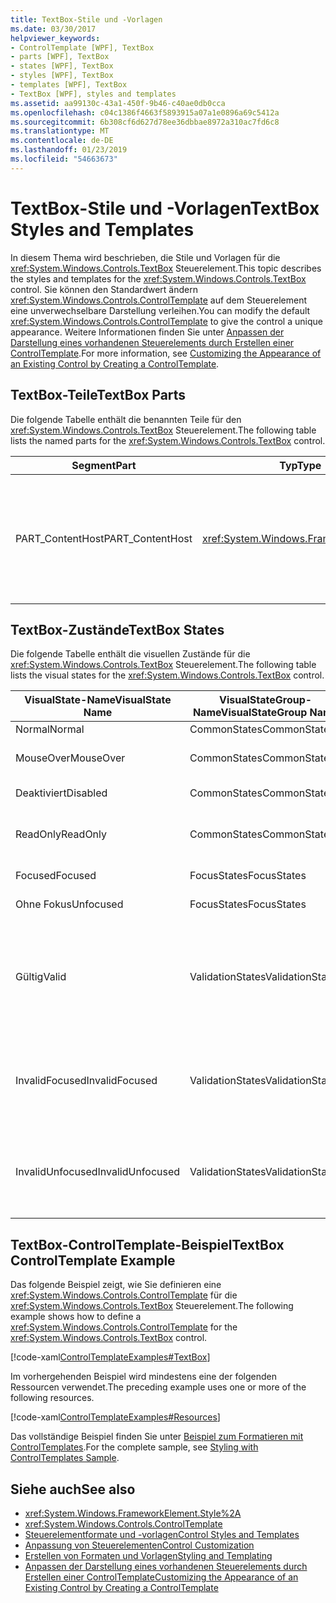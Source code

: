 ```yaml
---
title: TextBox-Stile und -Vorlagen
ms.date: 03/30/2017
helpviewer_keywords:
- ControlTemplate [WPF], TextBox
- parts [WPF], TextBox
- states [WPF], TextBox
- styles [WPF], TextBox
- templates [WPF], TextBox
- TextBox [WPF], styles and templates
ms.assetid: aa99130c-43a1-450f-9b46-c40ae0db0cca
ms.openlocfilehash: c04c1386f4663f5893915a07a1e0896a69c5412a
ms.sourcegitcommit: 6b308cf6d627d78ee36dbbae8972a310ac7fd6c8
ms.translationtype: MT
ms.contentlocale: de-DE
ms.lasthandoff: 01/23/2019
ms.locfileid: "54663673"
---
```

# <a name="textbox-styles-and-templates"></a><span data-ttu-id="b206c-102">TextBox-Stile und -Vorlagen</span><span class="sxs-lookup"><span data-stu-id="b206c-102">TextBox Styles and Templates</span></span>
<span data-ttu-id="b206c-103">In diesem Thema wird beschrieben, die Stile und Vorlagen für die <xref:System.Windows.Controls.TextBox> Steuerelement.</span><span class="sxs-lookup"><span data-stu-id="b206c-103">This topic describes the styles and templates for the <xref:System.Windows.Controls.TextBox> control.</span></span> <span data-ttu-id="b206c-104">Sie können den Standardwert ändern <xref:System.Windows.Controls.ControlTemplate> auf dem Steuerelement eine unverwechselbare Darstellung verleihen.</span><span class="sxs-lookup"><span data-stu-id="b206c-104">You can modify the default <xref:System.Windows.Controls.ControlTemplate> to give the control a unique appearance.</span></span> <span data-ttu-id="b206c-105">Weitere Informationen finden Sie unter [Anpassen der Darstellung eines vorhandenen Steuerelements durch Erstellen einer ControlTemplate](../../../../docs/framework/wpf/controls/customizing-the-appearance-of-an-existing-control.md).</span><span class="sxs-lookup"><span data-stu-id="b206c-105">For more information, see [Customizing the Appearance of an Existing Control by Creating a ControlTemplate](../../../../docs/framework/wpf/controls/customizing-the-appearance-of-an-existing-control.md).</span></span>  
  
## <a name="textbox-parts"></a><span data-ttu-id="b206c-106">TextBox-Teile</span><span class="sxs-lookup"><span data-stu-id="b206c-106">TextBox Parts</span></span>  
 <span data-ttu-id="b206c-107">Die folgende Tabelle enthält die benannten Teile für den <xref:System.Windows.Controls.TextBox> Steuerelement.</span><span class="sxs-lookup"><span data-stu-id="b206c-107">The following table lists the named parts for the <xref:System.Windows.Controls.TextBox> control.</span></span>  
  
|<span data-ttu-id="b206c-108">Segment</span><span class="sxs-lookup"><span data-stu-id="b206c-108">Part</span></span>|<span data-ttu-id="b206c-109">Typ</span><span class="sxs-lookup"><span data-stu-id="b206c-109">Type</span></span>|<span data-ttu-id="b206c-110">Beschreibung</span><span class="sxs-lookup"><span data-stu-id="b206c-110">Description</span></span>|  
|-|-|-|  
|<span data-ttu-id="b206c-111">PART_ContentHost</span><span class="sxs-lookup"><span data-stu-id="b206c-111">PART_ContentHost</span></span>|<xref:System.Windows.FrameworkElement>|<span data-ttu-id="b206c-112">Ein visuelles Element, das enthalten einer <xref:System.Windows.FrameworkElement>.</span><span class="sxs-lookup"><span data-stu-id="b206c-112">A visual element that can contain a <xref:System.Windows.FrameworkElement>.</span></span> <span data-ttu-id="b206c-113">Der Text, der die <xref:System.Windows.Controls.TextBox> wird in diesem Element angezeigt.</span><span class="sxs-lookup"><span data-stu-id="b206c-113">The text of the <xref:System.Windows.Controls.TextBox> is displayed in this element.</span></span>|  
  
## <a name="textbox-states"></a><span data-ttu-id="b206c-114">TextBox-Zustände</span><span class="sxs-lookup"><span data-stu-id="b206c-114">TextBox States</span></span>  
 <span data-ttu-id="b206c-115">Die folgende Tabelle enthält die visuellen Zustände für die <xref:System.Windows.Controls.TextBox> Steuerelement.</span><span class="sxs-lookup"><span data-stu-id="b206c-115">The following table lists the visual states for the <xref:System.Windows.Controls.TextBox> control.</span></span>  
  
|<span data-ttu-id="b206c-116">VisualState-Name</span><span class="sxs-lookup"><span data-stu-id="b206c-116">VisualState Name</span></span>|<span data-ttu-id="b206c-117">VisualStateGroup-Name</span><span class="sxs-lookup"><span data-stu-id="b206c-117">VisualStateGroup Name</span></span>|<span data-ttu-id="b206c-118">Beschreibung</span><span class="sxs-lookup"><span data-stu-id="b206c-118">Description</span></span>|  
|----------------------|---------------------------|-----------------|  
|<span data-ttu-id="b206c-119">Normal</span><span class="sxs-lookup"><span data-stu-id="b206c-119">Normal</span></span>|<span data-ttu-id="b206c-120">CommonStates</span><span class="sxs-lookup"><span data-stu-id="b206c-120">CommonStates</span></span>|<span data-ttu-id="b206c-121">Der Standardzustand</span><span class="sxs-lookup"><span data-stu-id="b206c-121">The default state.</span></span>|  
|<span data-ttu-id="b206c-122">MouseOver</span><span class="sxs-lookup"><span data-stu-id="b206c-122">MouseOver</span></span>|<span data-ttu-id="b206c-123">CommonStates</span><span class="sxs-lookup"><span data-stu-id="b206c-123">CommonStates</span></span>|<span data-ttu-id="b206c-124">Der Mauszeiger befindet sich auf dem Steuerelement.</span><span class="sxs-lookup"><span data-stu-id="b206c-124">The mouse pointer is positioned over the control.</span></span>|  
|<span data-ttu-id="b206c-125">Deaktiviert</span><span class="sxs-lookup"><span data-stu-id="b206c-125">Disabled</span></span>|<span data-ttu-id="b206c-126">CommonStates</span><span class="sxs-lookup"><span data-stu-id="b206c-126">CommonStates</span></span>|<span data-ttu-id="b206c-127">Das Steuerelement ist deaktiviert.</span><span class="sxs-lookup"><span data-stu-id="b206c-127">The control is disabled.</span></span>|  
|<span data-ttu-id="b206c-128">ReadOnly</span><span class="sxs-lookup"><span data-stu-id="b206c-128">ReadOnly</span></span>|<span data-ttu-id="b206c-129">CommonStates</span><span class="sxs-lookup"><span data-stu-id="b206c-129">CommonStates</span></span>|<span data-ttu-id="b206c-130">Der Benutzer kann nicht den Text im Ändern der <xref:System.Windows.Controls.TextBox>.</span><span class="sxs-lookup"><span data-stu-id="b206c-130">The user cannot change the text in the <xref:System.Windows.Controls.TextBox>.</span></span>|  
|<span data-ttu-id="b206c-131">Focused</span><span class="sxs-lookup"><span data-stu-id="b206c-131">Focused</span></span>|<span data-ttu-id="b206c-132">FocusStates</span><span class="sxs-lookup"><span data-stu-id="b206c-132">FocusStates</span></span>|<span data-ttu-id="b206c-133">Der Fokus liegt auf dem Steuerelement.</span><span class="sxs-lookup"><span data-stu-id="b206c-133">The control has focus.</span></span>|  
|<span data-ttu-id="b206c-134">Ohne Fokus</span><span class="sxs-lookup"><span data-stu-id="b206c-134">Unfocused</span></span>|<span data-ttu-id="b206c-135">FocusStates</span><span class="sxs-lookup"><span data-stu-id="b206c-135">FocusStates</span></span>|<span data-ttu-id="b206c-136">Der Fokus liegt nicht auf dem Steuerelement.</span><span class="sxs-lookup"><span data-stu-id="b206c-136">The control does not have focus.</span></span>|  
|<span data-ttu-id="b206c-137">Gültig</span><span class="sxs-lookup"><span data-stu-id="b206c-137">Valid</span></span>|<span data-ttu-id="b206c-138">ValidationStates</span><span class="sxs-lookup"><span data-stu-id="b206c-138">ValidationStates</span></span>|<span data-ttu-id="b206c-139">Das Steuerelement verwendet die <xref:System.Windows.Controls.Validation> Klasse und die <xref:System.Windows.Controls.Validation.HasError%2A?displayProperty=nameWithType> angefügte Eigenschaft `false`.</span><span class="sxs-lookup"><span data-stu-id="b206c-139">The control uses the <xref:System.Windows.Controls.Validation> class and the <xref:System.Windows.Controls.Validation.HasError%2A?displayProperty=nameWithType> attached property is `false`.</span></span>|  
|<span data-ttu-id="b206c-140">InvalidFocused</span><span class="sxs-lookup"><span data-stu-id="b206c-140">InvalidFocused</span></span>|<span data-ttu-id="b206c-141">ValidationStates</span><span class="sxs-lookup"><span data-stu-id="b206c-141">ValidationStates</span></span>|<span data-ttu-id="b206c-142">Die <xref:System.Windows.Controls.Validation.HasError%2A?displayProperty=nameWithType> angefügte Eigenschaft `true` hat das Steuerelement den Fokus besitzt.</span><span class="sxs-lookup"><span data-stu-id="b206c-142">The <xref:System.Windows.Controls.Validation.HasError%2A?displayProperty=nameWithType> attached property is `true` has the control has focus.</span></span>|  
|<span data-ttu-id="b206c-143">InvalidUnfocused</span><span class="sxs-lookup"><span data-stu-id="b206c-143">InvalidUnfocused</span></span>|<span data-ttu-id="b206c-144">ValidationStates</span><span class="sxs-lookup"><span data-stu-id="b206c-144">ValidationStates</span></span>|<span data-ttu-id="b206c-145">Die <xref:System.Windows.Controls.Validation.HasError%2A?displayProperty=nameWithType> angefügte Eigenschaft `true` hat das Steuerelement keinen Fokus besitzt.</span><span class="sxs-lookup"><span data-stu-id="b206c-145">The <xref:System.Windows.Controls.Validation.HasError%2A?displayProperty=nameWithType> attached property is `true` has the control does not have focus.</span></span>|  
  
## <a name="textbox-controltemplate-example"></a><span data-ttu-id="b206c-146">TextBox-ControlTemplate-Beispiel</span><span class="sxs-lookup"><span data-stu-id="b206c-146">TextBox ControlTemplate Example</span></span>  
 <span data-ttu-id="b206c-147">Das folgende Beispiel zeigt, wie Sie definieren eine <xref:System.Windows.Controls.ControlTemplate> für die <xref:System.Windows.Controls.TextBox> Steuerelement.</span><span class="sxs-lookup"><span data-stu-id="b206c-147">The following example shows how to define a <xref:System.Windows.Controls.ControlTemplate> for the <xref:System.Windows.Controls.TextBox> control.</span></span>  
  
 [!code-xaml[ControlTemplateExamples#TextBox](../../../../samples/snippets/csharp/VS_Snippets_Wpf/ControlTemplateExamples/CS/resources/textbox.xaml#textbox)]  
  
 <span data-ttu-id="b206c-148">Im vorhergehenden Beispiel wird mindestens eine der folgenden Ressourcen verwendet.</span><span class="sxs-lookup"><span data-stu-id="b206c-148">The preceding example uses one or more of the following resources.</span></span>  
  
 [!code-xaml[ControlTemplateExamples#Resources](../../../../samples/snippets/csharp/VS_Snippets_Wpf/ControlTemplateExamples/CS/resources/shared.xaml#resources)]  
  
 <span data-ttu-id="b206c-149">Das vollständige Beispiel finden Sie unter [Beispiel zum Formatieren mit ControlTemplates](https://github.com/Microsoft/WPF-Samples/tree/master/Styles%20&%20Templates/IntroToStylingAndTemplating).</span><span class="sxs-lookup"><span data-stu-id="b206c-149">For the complete sample, see [Styling with ControlTemplates Sample](https://github.com/Microsoft/WPF-Samples/tree/master/Styles%20&%20Templates/IntroToStylingAndTemplating).</span></span>  
  
## <a name="see-also"></a><span data-ttu-id="b206c-150">Siehe auch</span><span class="sxs-lookup"><span data-stu-id="b206c-150">See also</span></span>
- <xref:System.Windows.FrameworkElement.Style%2A>
- <xref:System.Windows.Controls.ControlTemplate>
- [<span data-ttu-id="b206c-151">Steuerelementformate und -vorlagen</span><span class="sxs-lookup"><span data-stu-id="b206c-151">Control Styles and Templates</span></span>](../../../../docs/framework/wpf/controls/control-styles-and-templates.md)
- [<span data-ttu-id="b206c-152">Anpassung von Steuerelementen</span><span class="sxs-lookup"><span data-stu-id="b206c-152">Control Customization</span></span>](../../../../docs/framework/wpf/controls/control-customization.md)
- [<span data-ttu-id="b206c-153">Erstellen von Formaten und Vorlagen</span><span class="sxs-lookup"><span data-stu-id="b206c-153">Styling and Templating</span></span>](../../../../docs/framework/wpf/controls/styling-and-templating.md)
- [<span data-ttu-id="b206c-154">Anpassen der Darstellung eines vorhandenen Steuerelements durch Erstellen einer ControlTemplate</span><span class="sxs-lookup"><span data-stu-id="b206c-154">Customizing the Appearance of an Existing Control by Creating a ControlTemplate</span></span>](../../../../docs/framework/wpf/controls/customizing-the-appearance-of-an-existing-control.md)
